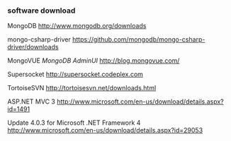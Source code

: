 ### software download ###
MongoDB
http://www.mongodb.org/downloads

mongo-csharp-driver
https://github.com/mongodb/mongo-csharp-driver/downloads

MongoVUE _MongoDB AdminUI_
http://blog.mongovue.com/

Supersocket
http://supersocket.codeplex.com

TortoiseSVN
http://tortoisesvn.net/downloads.html

ASP.NET MVC 3
http://www.microsoft.com/en-us/download/details.aspx?id=1491

Update 4.0.3 for Microsoft .NET Framework 4
http://www.microsoft.com/en-us/download/details.aspx?id=29053